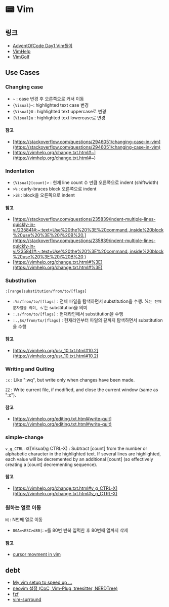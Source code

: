 # 📟 Vim

<ImageWithCaption src="https://i.redd.it/yffw4nzgv9a11.jpg" alt="The FOOL...">
    <template v-slot:figcaption>
        <a href="https://www.reddit.com/r/ProgrammerHumor/comments/8z99lf/vim_no_exit_d_d/" target="_blank">출처 : VIM! No EXIT !! :D :D</a>
    </template>
</ImageWithCaption>

## 링크
-  [AdventOfCode Day1 Vim풀이](https://www.reddit.com/r/adventofcode/comments/r66vow/comment/hmrrmwr/?utm_source=share&utm_medium=web2x&context=3)
-  [VimHelp](https://vimhelp.org/)
-  [VimGolf](https://www.vimgolf.com/)

## Use Cases

### Changing case

-  `~` : case 변경 후 오른쪽으로 커서 이동
-  `{Visual}~`: highlighted text case 변경
-  `{Visual}U` : highlighted text uppercase로 변경
-  `{Visual}u` : highlighted text lowercase로 변경

#### 참고 

-  [https://stackoverflow.com/questions/2946051/changing-case-in-vim](https://stackoverflow.com/questions/2946051/changing-case-in-vim)
-  [https://vimhelp.org/change.txt.html#~](https://vimhelp.org/change.txt.html#~)

### Indentation

- `{Visual}[count]>` : 현재 line count 수 만큼 오른쪽으로 indent (shiftwidth)
- `>%` : curly-braces block 오른쪽으로 indent
- `>iB` : block을 오른쪽으로 indent

#### 참고

- [https://stackoverflow.com/questions/235839/indent-multiple-lines-quickly-in-vi/235841#:~:text=Use%20the%20%3E%20command.,inside%20block%20use%20%3E%20i%20B%20.](https://stackoverflow.com/questions/235839/indent-multiple-lines-quickly-in-vi/235841#:~:text=Use%20the%20%3E%20command.,inside%20block%20use%20%3E%20i%20B%20.)
- [https://vimhelp.org/change.txt.html#%3E](https://vimhelp.org/change.txt.html#%3E)

### Substitution

`:[range]substitution/from/to/[flags]`

- `:%s/from/to/[flags]` : 전체 파일을 탐색하면서 substitution을 수행. %`는 전체 문자열을 의미, `s`는 substitution을 의미
- `:.s/from/to/[flags]` : 현재라인에서 substitution을 수행
- `:.,$s/from/to/[flags]` : 현재라인부터 파일의 끝까지 탐색하면서 substitution을 수행

#### 참고

- [https://vimhelp.org/usr_10.txt.html#10.2](https://vimhelp.org/usr_10.txt.html#10.2)

### Writing and Quiting

`:x` : Like ":wq", but write only when changes have been made.

`ZZ` : Write current file, if modified, and close the current window (same as ":x").

#### 참고

- [https://vimhelp.org/editing.txt.html#write-quit](https://vimhelp.org/editing.txt.html#write-quit)

### simple-change

`v_g_CTRL-X`({Visual}g CTRL-X) : Subtract [count] from the number or alphabetic character in the highlighted text. If several lines are highlighted, each value will be decremented by an additional [count] (so effectively creating a [count] decrementing sequence).

#### 참고

- [https://vimhelp.org/change.txt.html#v_g_CTRL-X](https://vimhelp.org/change.txt.html#v_g_CTRL-X)

### 원하는 열로 이동

`N|`: N번째 열로 이동

- `80A=<ESC>d80|`: `=`를 80번 반복 입력한 후 80번째 열까지 삭제

#### 참고

- [cursor movment in vim](https://vim.works/2019/03/03/cursor-movement-in-vim/)

## debt

-  [My vim setup to speed up ...](https://www.youtube.com/watch?v=UZBjt04y4Oo)
-  [neovim 설정 (CoC, Vim-Plug, treesitter, NERDTree)](https://velog.io/@mythos/Linux-neovim-%EC%84%A4%EC%A0%95-CoC-Vim-Plug-treesitter-NERDTree)
-  [fzf](https://github.com/junegunn/fzf)
-  [vim-surround](https://github.com/tpope/vim-surround)

<style scoped>
.figure {
  margin: 0 auto;
  width: 450px;
}
</style>
